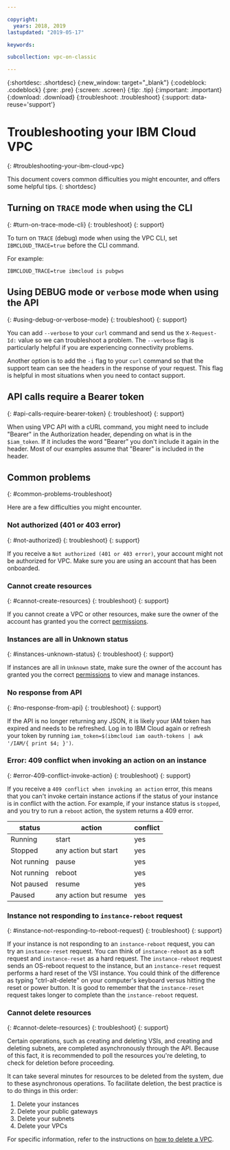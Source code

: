 ```yaml
---

copyright:
  years: 2018, 2019
lastupdated: "2019-05-17"

keywords: 

subcollection: vpc-on-classic

---
```


{:shortdesc: .shortdesc}
{:new_window: target="_blank"}
{:codeblock: .codeblock}
{:pre: .pre}
{:screen: .screen}
{:tip: .tip}
{:important: .important}
{:download: .download}
{:troubleshoot: .troubleshoot}
{:support: data-reuse='support'}

# Troubleshooting your IBM Cloud VPC
{: #troubleshooting-your-ibm-cloud-vpc}

This document covers common difficulties you might encounter, and offers some helpful tips.
{: shortdesc}

## Turning on `TRACE` mode when using the CLI
{: #turn-on-trace-mode-cli}
{: troubleshoot}
{: support}

To turn on `TRACE` (debug) mode when using the VPC CLI, set `IBMCLOUD_TRACE=true` before the CLI command.

For example:

 ```
IBMCLOUD_TRACE=true ibmcloud is pubgws
```

## Using DEBUG mode or `verbose` mode when using the API
{: #using-debug-or-verbose-mode}
{: troubleshoot}
{: support}

You can add `--verbose` to your `curl` command and send us the `X-Request-Id:` value so we can troubleshoot a problem. The `--verbose` flag is particularly helpful if you are experiencing connectivity problems.

Another option is to add the `-i` flag to your `curl` command so that the support team can see the headers in the response of your request. This flag is helpful in most situations when you need to contact support.

## API calls require a Bearer token
{: #api-calls-require-bearer-token}
{: troubleshoot}
{: support}

When using VPC API with a cURL command, you might need to include "Bearer" in the Authorization header, depending on what is in the `$iam_token`. If it includes the word "Bearer" you don't include it again in the header. Most of our examples assume that "Bearer" is included in the header.

## Common problems
{: #common-problems-troubleshoot}

Here are a few difficulties you might encounter.

### Not authorized (401 or 403 error)
{: #not-authorized}
{: troubleshoot}
{: support}

If you receive a `Not authorized (401 or 403 error)`, your account might not be authorized for VPC. Make sure you are using an account that has been onboarded.

### Cannot create resources
{: #cannot-create-resources}
{: troubleshoot}
{: support}

If you cannot create a VPC or other resources, make sure the owner of the account has granted you the correct [permissions](/docs/vpc-on-classic?topic=vpc-on-classic-managing-user-permissions-for-vpc-resources).

### Instances are all in Unknown status
{: #instances-unknown-status}
{: troubleshoot}
{: support}

If instances are all in `Unknown` state, make sure the owner of the account has granted you the correct [permissions](/docs/vpc-on-classic?topic=vpc-on-classic-managing-user-permissions-for-vpc-resources) to view and manage instances.

### No response from API
{: #no-response-from-api}
{: troubleshoot}
{: support}

If the API is no longer returning any JSON, it is likely your IAM token has expired and needs to be refreshed. Log in to IBM Cloud again or refresh your token by running `iam_token=$(ibmcloud iam oauth-tokens | awk '/IAM/{ print $4; }')`.

### Error: 409 conflict when invoking an action on an instance
{: #error-409-conflict-invoke-action}
{: troubleshoot}
{: support}

If you receive a `409 conflict when invoking an action` error, this means that you can't invoke certain instance actions if the status of your instance is in conflict with the action. For example, if your instance status is `stopped`, and you try to run a `reboot` action, the system returns a 409 error.

| status      | action     | conflict |
| ----------- | ---------- | -------- |
| Running     | start      | yes      |
| Stopped     | any action but start  | yes      |
| Not running | pause      | yes      |
| Not running | reboot     | yes      |
| Not paused  | resume     | yes      |
| Paused      | any action but resume | yes      |


### Instance not responding to `instance-reboot` request
{: #instance-not-responding-to-reboot-request}
{: troubleshoot}
{: support}

If your instance is not responding to an `instance-reboot` request, you can try an `instance-reset` request. You can think of `instance-reboot` as a soft request and `instance-reset` as a hard request. The `instance-reboot` request sends an OS-reboot request to the instance, but an `instance-reset` request performs a hard reset of the VSI instance. You could think of the difference as typing "ctrl-alt-delete" on your computer's keyboard versus hitting the reset or power button. It is good to remember that the `instance-reset` request takes longer to complete than the `instance-reboot` request.

### Cannot delete resources
{: #cannot-delete-resources}
{: troubleshoot}
{: support}

Certain operations, such as creating and deleting VSIs, and creating and deleting subnets, are completed asynchronously through the API. Because of this fact, it is recommended to poll the resources you're deleting, to check for deletion before proceeding.

It can take several minutes for resources to be deleted from the system, due to these asynchronous operations. To facilitate deletion, the best practice is to do things in this order:

1. Delete your instances
2. Delete your public gateways
3. Delete your subnets
4. Delete your VPCs

For specific information, refer to the instructions on [how to delete a VPC](/docs/vpc-on-classic?topic=vpc-on-classic-deleting).
